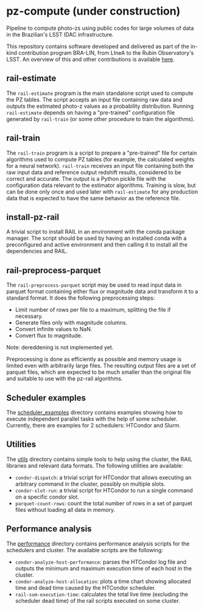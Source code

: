 # pz-compute (under construction)

Pipeline to compute photo-zs using public codes for large volumes of data in the Brazilian's LSST IDAC infrastructure. 

This repository contains software developed and delivered as part of the in-kind contribution program BRA-LIN, from LIneA to the Rubin Observatory's LSST. An overview of this and other contributions is available [here](https://linea-it.github.io/pz-lsst-inkind-doc/).  

## rail-estimate
The `rail-estimate` program is the main standalone script used to
compute the PZ tables. The script accepts an input file containing raw
data and outputs the estimated photo-z values as a probability
distribution. Running `rail-estimate` depends on having a "pre-trained"
configuration file generated by `rail-train` (or some other procedure to
train the algorithms).

## rail-train
The `rail-train` program is a script to prepare a "pre-trained" file for
certain algorithms used to compute PZ tables (for example, the
calculated weights for a neural network). `rail-train` receives an input
file containing both the raw input data and reference output redshift
results, considered to be correct and accurate. The output is a Python
pickle file with the configuration data relevant to the estimator
algorithms. Training is slow, but can be done only once and used later
with `rail-estimate` for any production data that is expected to have
the same behavior as the reference file.

## install-pz-rail
A trivial script to install RAIL in an environment with the conda package
manager. The script should be used by having an installed conda with a
preconfigured and active environment and then calling it to install all
the dependencies and RAIL.

## rail-preprocess-parquet
The `rail-preprocess-parquet` script may be used to read input data
in parquet format containing either flux or magnitude data and transform
it to a standard format. It does the following preprocessing steps:

- Limit number of rows per file to a maximum, splitting the file if necessary.
- Generate files only with magnitude columns.
- Convert infinite values to NaN.
- Convert flux to magnitude.

Note: dereddening is not implemented yet.

Preprocessing is done as efficiently as possible and memory usage is limited
even with arbitrarily large files. The resulting output files are a set
of parquet files, which are expected to be much smaller than the
original file and suitable to use with the pz-rail algorithms.

## Scheduler examples
The  [scheduler_examples](/scheduler_examples) directory contains examples
showing how to execute independent parallel tasks with the help of some
scheduler.  Currently, there are examples for 2 schedulers: HTCondor and Slurm.

## Utilities
The [utils](/utils) directory contains simple tools to help using the
cluster, the RAIL libraries and relevant data formats. The following
utilities are available:

- `condor-dispatch`: a trivial script for HTCondor that allows executing
  an arbitrary command in the cluster, possibly on multiple slots.
- `condor-slot-run`: a trivial script for HTCondor to run a single
  command on a specific condor slot.
- `parquet-count-rows`: count the total number of rows in a set of
  parquet files without loading all data in memory.

## Performance analysis
The [performance](/performance) directory contains performance analysis
scripts for the schedulers and cluster. The available scripts are the
following:

- `condor-analyze-host-performance`: parses the HTCondor log file and
  outputs the minimum and maximum execution time of each host in the
  cluster.
- `condor-analyze-host-allocation`: plots a time chart showing allocated
  time and dead time caused by the HTCondor scheduler.
- `rail-sum-execution-time`: calculates the total live time (excluding
  the scheduler dead time) of the rail scripts executed on some cluster.
